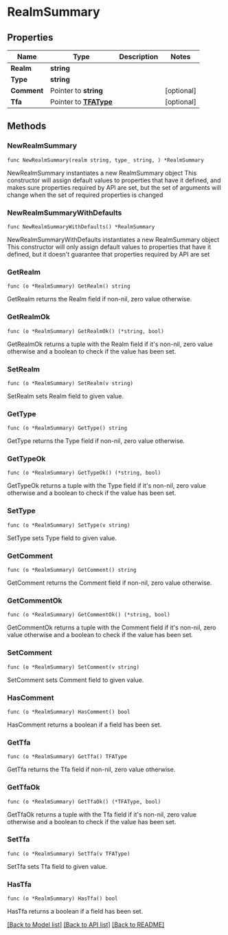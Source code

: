 # RealmSummary

## Properties

Name | Type | Description | Notes
------------ | ------------- | ------------- | -------------
**Realm** | **string** |  | 
**Type** | **string** |  | 
**Comment** | Pointer to **string** |  | [optional] 
**Tfa** | Pointer to [**TFAType**](TFAType.md) |  | [optional] 

## Methods

### NewRealmSummary

`func NewRealmSummary(realm string, type_ string, ) *RealmSummary`

NewRealmSummary instantiates a new RealmSummary object
This constructor will assign default values to properties that have it defined,
and makes sure properties required by API are set, but the set of arguments
will change when the set of required properties is changed

### NewRealmSummaryWithDefaults

`func NewRealmSummaryWithDefaults() *RealmSummary`

NewRealmSummaryWithDefaults instantiates a new RealmSummary object
This constructor will only assign default values to properties that have it defined,
but it doesn't guarantee that properties required by API are set

### GetRealm

`func (o *RealmSummary) GetRealm() string`

GetRealm returns the Realm field if non-nil, zero value otherwise.

### GetRealmOk

`func (o *RealmSummary) GetRealmOk() (*string, bool)`

GetRealmOk returns a tuple with the Realm field if it's non-nil, zero value otherwise
and a boolean to check if the value has been set.

### SetRealm

`func (o *RealmSummary) SetRealm(v string)`

SetRealm sets Realm field to given value.


### GetType

`func (o *RealmSummary) GetType() string`

GetType returns the Type field if non-nil, zero value otherwise.

### GetTypeOk

`func (o *RealmSummary) GetTypeOk() (*string, bool)`

GetTypeOk returns a tuple with the Type field if it's non-nil, zero value otherwise
and a boolean to check if the value has been set.

### SetType

`func (o *RealmSummary) SetType(v string)`

SetType sets Type field to given value.


### GetComment

`func (o *RealmSummary) GetComment() string`

GetComment returns the Comment field if non-nil, zero value otherwise.

### GetCommentOk

`func (o *RealmSummary) GetCommentOk() (*string, bool)`

GetCommentOk returns a tuple with the Comment field if it's non-nil, zero value otherwise
and a boolean to check if the value has been set.

### SetComment

`func (o *RealmSummary) SetComment(v string)`

SetComment sets Comment field to given value.

### HasComment

`func (o *RealmSummary) HasComment() bool`

HasComment returns a boolean if a field has been set.

### GetTfa

`func (o *RealmSummary) GetTfa() TFAType`

GetTfa returns the Tfa field if non-nil, zero value otherwise.

### GetTfaOk

`func (o *RealmSummary) GetTfaOk() (*TFAType, bool)`

GetTfaOk returns a tuple with the Tfa field if it's non-nil, zero value otherwise
and a boolean to check if the value has been set.

### SetTfa

`func (o *RealmSummary) SetTfa(v TFAType)`

SetTfa sets Tfa field to given value.

### HasTfa

`func (o *RealmSummary) HasTfa() bool`

HasTfa returns a boolean if a field has been set.


[[Back to Model list]](../README.md#documentation-for-models) [[Back to API list]](../README.md#documentation-for-api-endpoints) [[Back to README]](../README.md)


